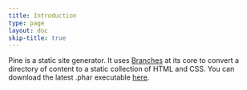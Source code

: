 ```yaml
---
title: Introduction
type: page
layout: doc
skip-title: true
---
```


Pine is a static site generator. It uses [Branches][branches] at its core to
convert a directory of content to a static collection of HTML and CSS.
You can download the latest .phar executable [here][latest].


[branches]: /branches
[latest]: https://alberteddu.github.io/pine/downloads/pine-latest.phar

